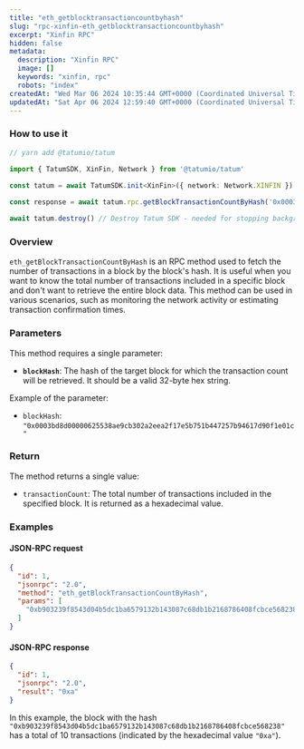 ```yaml
---
title: "eth_getblocktransactioncountbyhash"
slug: "rpc-xinfin-eth_getblocktransactioncountbyhash"
excerpt: "Xinfin RPC"
hidden: false
metadata: 
  description: "Xinfin RPC"
  image: []
  keywords: "xinfin, rpc"
  robots: "index"
createdAt: "Wed Mar 06 2024 10:35:44 GMT+0000 (Coordinated Universal Time)"
updatedAt: "Sat Apr 06 2024 12:59:40 GMT+0000 (Coordinated Universal Time)"
---
```




### How to use it



```typescript
// yarn add @tatumio/tatum

import { TatumSDK, XinFin, Network } from '@tatumio/tatum'
  
const tatum = await TatumSDK.init<XinFin>({ network: Network.XINFIN })

const response = await tatum.rpc.getBlockTransactionCountByHash('0x0003bd8d00000625538ae9cb302a2eea2f17e5b751b447257b94617d90f1e01c')

await tatum.destroy() // Destroy Tatum SDK - needed for stopping background jobs
```



### Overview

`eth_getBlockTransactionCountByHash` is an RPC method used to fetch the number of transactions in a block by the block's hash. It is useful when you want to know the total number of transactions included in a specific block and don't want to retrieve the entire block data. This method can be used in various scenarios, such as monitoring the network activity or estimating transaction confirmation times.

### Parameters

This method requires a single parameter:

- **`blockHash`**: The hash of the target block for which the transaction count will be retrieved. It should be a valid 32-byte hex string.

Example of the parameter:

- `blockHash`: `"0x0003bd8d00000625538ae9cb302a2eea2f17e5b751b447257b94617d90f1e01c"`

### Return

The method returns a single value:

- `transactionCount`: The total number of transactions included in the specified block. It is returned as a hexadecimal value.

### Examples

#### JSON-RPC request

```json
{
  "id": 1,
  "jsonrpc": "2.0",
  "method": "eth_getBlockTransactionCountByHash",
  "params": [
    "0xb903239f8543d04b5dc1ba6579132b143087c68db1b2168786408fcbce568238"
  ]
}
```

#### JSON-RPC response

```json
{
  "id": 1,
  "jsonrpc": "2.0",
  "result": "0xa"
}
```

In this example, the block with the hash `"0xb903239f8543d04b5dc1ba6579132b143087c68db1b2168786408fcbce568238"` has a total of 10 transactions (indicated by the hexadecimal value `"0xa"`).

